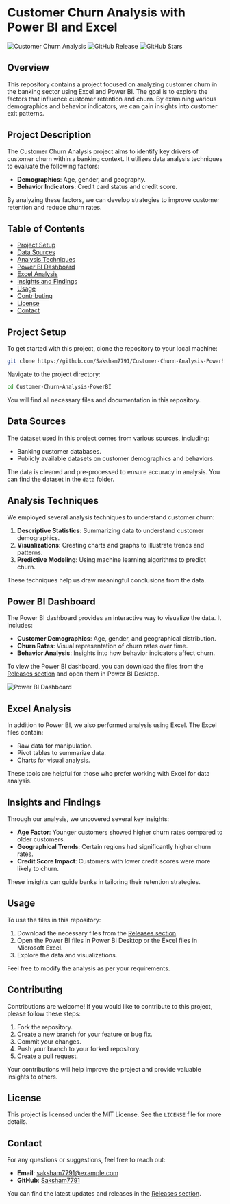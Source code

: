 # Customer Churn Analysis with Power BI and Excel

![Customer Churn Analysis](https://img.shields.io/badge/Customer_Churn_Analysis-PowerBI-brightgreen) ![GitHub Release](https://img.shields.io/github/release/Saksham7791/Customer-Churn-Analysis-PowerBI.svg) ![GitHub Stars](https://img.shields.io/github/stars/Saksham7791/Customer-Churn-Analysis-PowerBI.svg)

## Overview

This repository contains a project focused on analyzing customer churn in the banking sector using Excel and Power BI. The goal is to explore the factors that influence customer retention and churn. By examining various demographics and behavior indicators, we can gain insights into customer exit patterns.

## Project Description

The Customer Churn Analysis project aims to identify key drivers of customer churn within a banking context. It utilizes data analysis techniques to evaluate the following factors:

- **Demographics**: Age, gender, and geography.
- **Behavior Indicators**: Credit card status and credit score.

By analyzing these factors, we can develop strategies to improve customer retention and reduce churn rates.

## Table of Contents

- [Project Setup](#project-setup)
- [Data Sources](#data-sources)
- [Analysis Techniques](#analysis-techniques)
- [Power BI Dashboard](#power-bi-dashboard)
- [Excel Analysis](#excel-analysis)
- [Insights and Findings](#insights-and-findings)
- [Usage](#usage)
- [Contributing](#contributing)
- [License](#license)
- [Contact](#contact)

## Project Setup

To get started with this project, clone the repository to your local machine:

```bash
git clone https://github.com/Saksham7791/Customer-Churn-Analysis-PowerBI.git
```

Navigate to the project directory:

```bash
cd Customer-Churn-Analysis-PowerBI
```

You will find all necessary files and documentation in this repository.

## Data Sources

The dataset used in this project comes from various sources, including:

- Banking customer databases.
- Publicly available datasets on customer demographics and behaviors.

The data is cleaned and pre-processed to ensure accuracy in analysis. You can find the dataset in the `data` folder.

## Analysis Techniques

We employed several analysis techniques to understand customer churn:

1. **Descriptive Statistics**: Summarizing data to understand customer demographics.
2. **Visualizations**: Creating charts and graphs to illustrate trends and patterns.
3. **Predictive Modeling**: Using machine learning algorithms to predict churn.

These techniques help us draw meaningful conclusions from the data.

## Power BI Dashboard

The Power BI dashboard provides an interactive way to visualize the data. It includes:

- **Customer Demographics**: Age, gender, and geographical distribution.
- **Churn Rates**: Visual representation of churn rates over time.
- **Behavior Analysis**: Insights into how behavior indicators affect churn.

To view the Power BI dashboard, you can download the files from the [Releases section](https://github.com/Saksham7791/Customer-Churn-Analysis-PowerBI/releases) and open them in Power BI Desktop.

![Power BI Dashboard](https://via.placeholder.com/800x400?text=Power+BI+Dashboard+Example)

## Excel Analysis

In addition to Power BI, we also performed analysis using Excel. The Excel files contain:

- Raw data for manipulation.
- Pivot tables to summarize data.
- Charts for visual analysis.

These tools are helpful for those who prefer working with Excel for data analysis.

## Insights and Findings

Through our analysis, we uncovered several key insights:

- **Age Factor**: Younger customers showed higher churn rates compared to older customers.
- **Geographical Trends**: Certain regions had significantly higher churn rates.
- **Credit Score Impact**: Customers with lower credit scores were more likely to churn.

These insights can guide banks in tailoring their retention strategies.

## Usage

To use the files in this repository:

1. Download the necessary files from the [Releases section](https://github.com/Saksham7791/Customer-Churn-Analysis-PowerBI/releases).
2. Open the Power BI files in Power BI Desktop or the Excel files in Microsoft Excel.
3. Explore the data and visualizations.

Feel free to modify the analysis as per your requirements.

## Contributing

Contributions are welcome! If you would like to contribute to this project, please follow these steps:

1. Fork the repository.
2. Create a new branch for your feature or bug fix.
3. Commit your changes.
4. Push your branch to your forked repository.
5. Create a pull request.

Your contributions will help improve the project and provide valuable insights to others.

## License

This project is licensed under the MIT License. See the `LICENSE` file for more details.

## Contact

For any questions or suggestions, feel free to reach out:

- **Email**: saksham7791@example.com
- **GitHub**: [Saksham7791](https://github.com/Saksham7791)

You can find the latest updates and releases in the [Releases section](https://github.com/Saksham7791/Customer-Churn-Analysis-PowerBI/releases).